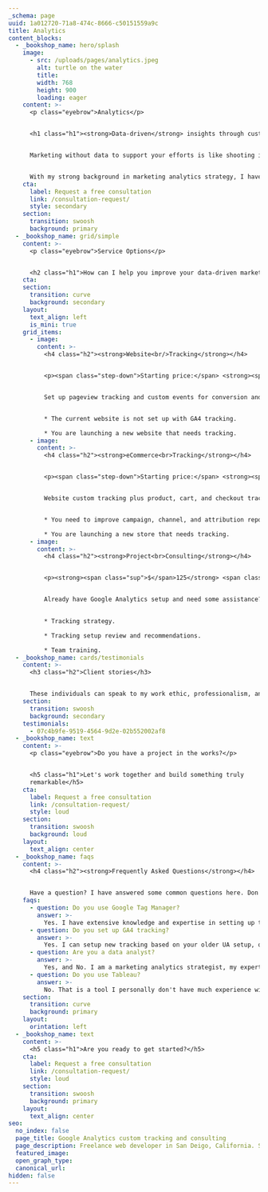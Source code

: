 ```yaml
---
_schema: page
uuid: 1a012720-71a8-474c-8666-c50151559a9c
title: Analytics
content_blocks:
  - _bookshop_name: hero/splash
    image:
      - src: /uploads/pages/analytics.jpeg
        alt: turtle on the water
        title:
        width: 768
        height: 900
        loading: eager
    content: >-
      <p class="eyebrow">Analytics</p>


      <h1 class="h1"><strong>Data-driven</strong> insights through custom tracking in Google Analytics to inform your <strong>marketing strategy</strong></h1>


      Marketing without data to support your efforts is like shooting in the dark. Without the ability to understand and analyze the data, you may be throwing your resources away. Data-driven insights are essential for informed and effective marketing.


      With my strong background in marketing analytics strategy, I have a demonstrated ability to effectively plan, set up, and manage Analytics for businesses and organizations of all sizes.
    cta:
      label: Request a free consultation
      link: /consultation-request/
      style: secondary
    section:
      transition: swoosh
      background: primary
  - _bookshop_name: grid/simple
    content: >-
      <p class="eyebrow">Service Options</p>


      <h2 class="h1">How can I help you improve your data-driven marketing strategy?</h2>
    cta:
    section:
      transition: curve
      background: secondary
    layout:
      text_align: left
      is_mini: true
    grid_items:
      - image:
        content: >-
          <h4 class="h2"><strong>Website<br/>Tracking</strong></h4>


          <p><span class="step-down">Starting price:</span> <strong><span class="sup">$</span>2,500</strong> <span class="step-down">USD</span></p>


          Set up pageview tracking and custom events for conversion and goal tracking.


          * The current website is not set up with GA4 tracking.

          * You are launching a new website that needs tracking.
      - image:
        content: >-
          <h4 class="h2"><strong>eCommerce<br>Tracking</strong></h4>


          <p><span class="step-down">Starting price:</span> <strong><span class="sup">$</span>5,000</strong> <span class="step-down">USD</span></p>


          Website custom tracking plus product, cart, and checkout tracking.


          * You need to improve campaign, channel, and attribution reports.

          * You are launching a new store that needs tracking.
      - image:
        content: >-
          <h4 class="h2"><strong>Project<br>Consulting</strong></h4>


          <p><strong><span class="sup">$</span>125</strong> <span class="step-down">USD per hour.</span></p>


          Already have Google Analytics setup and need some assistance?

          
          * Tracking strategy.

          * Tracking setup review and recommendations.

          * Team training.
  - _bookshop_name: cards/testimonials
    content: >-
      <h3 class="h2">Client stories</h3>


      These individuals can speak to my work ethic, professionalism, and ability to deliver high-quality results consistently.
    section:
      transition: swoosh
      background: secondary
    testimonials:
      - 07c4b9fe-9519-4564-9d2e-02b552002af8
  - _bookshop_name: text
    content: >-
      <p class="eyebrow">Do you have a project in the works?</p>


      <h5 class="h1">Let's work together and build something truly
      remarkable</h5>
    cta:
      label: Request a free consultation
      link: /consultation-request/
      style: loud
    section:
      transition: swoosh
      background: loud
    layout:
      text_align: center
  - _bookshop_name: faqs
    content: >-
      <h4 class="h2"><strong>Frequently Asked Questions</strong></h4>


      Have a question? I have answered some common questions here. Don't see an answer to your question? [Ask me here](/contact/).
    faqs:
      - question: Do you use Google Tag Manager?
        answer: >-
          Yes. I have extensive knowledge and expertise in setting up tracking on websites of all sizes, including high-traffic sites, with GTM. I am highly proficient in using GTM and utilizing the data layer in websites and apps to implement custom tracking solutions.
      - question: Do you set up GA4 tracking?
        answer: >-
          Yes. I can setup new tracking based on your older UA setup, or I can start from scratch by building a new tracking strategy.
      - question: Are you a data analyst?
        answer: >-
          Yes, and No. I am a marketing analytics strategist, my expertise is in tracking strategies and implementing them. As a data analyst, my skills are primarily focused on conversion metrics, attribution, and traffic channels. For more in-depth analysis of data sets outside of Google Analytics, I refer to my network of Business Intelligence experts and data scientists.
      - question: Do you use Tableau?
        answer: >-
          No. That is a tool I personally don't have much experience with, but refer to my network of Business Intelligence experts and data scientists.
    section:
      transition: curve
      background: primary
    layout:
      orintation: left
  - _bookshop_name: text
    content: >-
      <h5 class="h1">Are you ready to get started?</h5>
    cta:
      label: Request a free consultation
      link: /consultation-request/
      style: loud
    section:
      transition: swoosh
      background: primary
    layout:
      text_align: center
seo:
  no_index: false
  page_title: Google Analytics custom tracking and consulting
  page_description: Freelance web developer in San Deigo, California. Services include custom tracking plan strategy and development, e-commerce tracking, and website audit and consulting.
  featured_image:
  open_graph_type:
  canonical_url:
hidden: false
---
```

